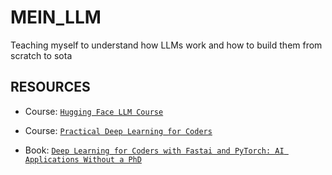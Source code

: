 # MEIN_LLM

Teaching myself to understand how LLMs work and how to build them from scratch to sota

## RESOURCES

* Course: [`Hugging Face LLM Course`](https://huggingface.co/learn/llm-course)

* Course: [`Practical Deep Learning for Coders`](https://course.fast.ai/)

* Book: [`Deep Learning for Coders with Fastai and PyTorch: AI Applications Without a PhD`](https://course.fast.ai/Resources/book.html)
